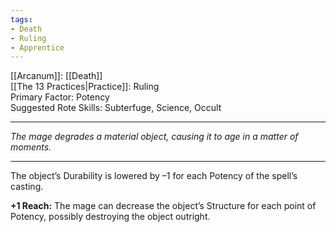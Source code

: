 ```yaml
---
tags:
- Death
- Ruling
- Apprentice
---
```


[[Arcanum]]: [[Death]]\
[[The 13 Practices|Practice]]: Ruling\
Primary Factor: Potency\
Suggested Rote Skills: Subterfuge, Science, Occult

---

_The mage degrades a material object, causing it to age in a matter of moments._

---

The object’s Durability is lowered by –1 for each Potency of the spell’s casting.

**+1 Reach:** The mage can decrease the object’s Structure for each point of Potency, possibly destroying the object outright.